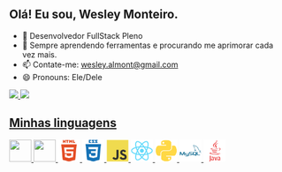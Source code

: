 ## Olá! Eu sou, Wesley Monteiro.

- 🔭 Desenvolvedor FullStack Pleno
- 🌱 Sempre aprendendo ferramentas e procurando me aprimorar cada vez mais.
- 📫 Contate-me: wesley.almont@gmail.com
- 😄 Pronouns: Ele/Dele

<div>
  <a href="https://github.com/wesleyalmont">
    <img height="200em" src="https://github-readme-stats.vercel.app/api?username=wesleyalmont&show_icons=true&theme=vue">
    <img height="200em" src="https://github-readme-stats.vercel.app/api/top-langs/?username=wesleyalmont&layout=default&theme=vue"
</div>
    
## Minhas linguagens

<div>
  <img width="40" height="40"src="https://cdn.jsdelivr.net/gh/devicons/devicon/icons/flutter/flutter-original.svg">
  <img width="40" height="40"src="https://cdn.jsdelivr.net/gh/devicons/devicon/icons/kotlin/kotlin-original.svg">
  <img width="40" height="40"src="https://raw.githubusercontent.com/devicons/devicon/9f4f5cdb393299a81125eb5127929ea7bfe42889/icons/html5/html5-plain-wordmark.svg">
  <img width="40" height="40"src="https://raw.githubusercontent.com/devicons/devicon/9f4f5cdb393299a81125eb5127929ea7bfe42889/icons/css3/css3-plain-wordmark.svg">
  <img width="40" height="40"src="https://raw.githubusercontent.com/devicons/devicon/9f4f5cdb393299a81125eb5127929ea7bfe42889/icons/javascript/javascript-original.svg">
  <img width="40" height="40"src="https://raw.githubusercontent.com/devicons/devicon/2ae2a900d2f041da66e950e4d48052658d850630/icons/react/react-original.svg">
  <img width="40" height="40"src="https://raw.githubusercontent.com/devicons/devicon/9f4f5cdb393299a81125eb5127929ea7bfe42889/icons/python/python-plain.svg">
  <img width="40" height="40"src="https://raw.githubusercontent.com/devicons/devicon/9f4f5cdb393299a81125eb5127929ea7bfe42889/icons/mysql/mysql-plain-wordmark.svg">
  <img width="40" height="40"src="https://raw.githubusercontent.com/devicons/devicon/9f4f5cdb393299a81125eb5127929ea7bfe42889/icons/java/java-plain-wordmark.svg">

</div>
    
